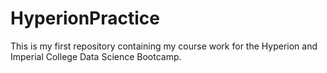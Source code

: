 # HyperionPractice
This is my first repository containing my course work for the Hyperion and Imperial College Data Science Bootcamp.
